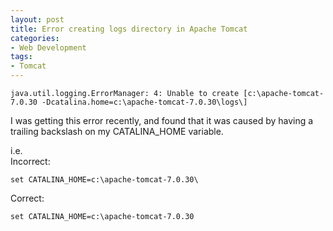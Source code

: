 ```yaml
---
layout: post
title: Error creating logs directory in Apache Tomcat
categories:
- Web Development
tags: 
- Tomcat
---
```


	java.util.logging.ErrorManager: 4: Unable to create [c:\apache-tomcat-7.0.30 -Dcatalina.home=c:\apache-tomcat-7.0.30\logs\]

I was getting this error recently, and found that it was caused by having a trailing backslash on my CATALINA_HOME variable.

i.e.  
Incorrect:  

	set CATALINA_HOME=c:\apache-tomcat-7.0.30\

Correct:  

	set CATALINA_HOME=c:\apache-tomcat-7.0.30

